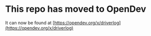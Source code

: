 # This repo has moved to OpenDev

It can now be found at [https://opendev.org/x/driverlog](https://opendev.org/x/driverlog)

